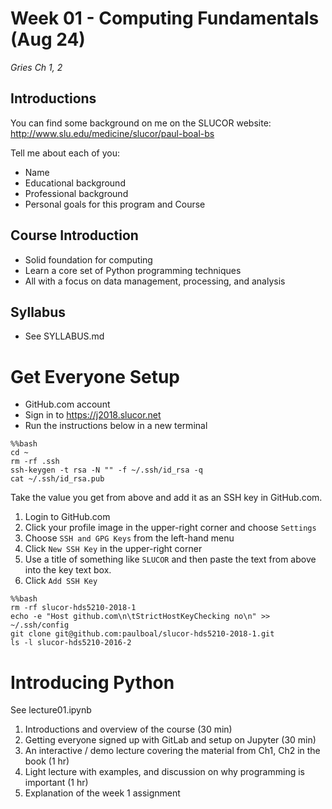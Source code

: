 # Week 01 - Computing Fundamentals (Aug 24)
_Gries Ch 1, 2_

## Introductions
You can find some background on me on the SLUCOR website: http://www.slu.edu/medicine/slucor/paul-boal-bs

Tell me about each of you:
* Name
* Educational background
* Professional background
* Personal goals for this program and Course

## Course Introduction
* Solid foundation for computing
* Learn a core set of Python programming techniques
* All with a focus on data management, processing, and analysis

## Syllabus
* See SYLLABUS.md

# Get Everyone Setup
* GitHub.com account
* Sign in to https://j2018.slucor.net
* Run the instructions below in a new terminal

```
%%bash
cd ~
rm -rf .ssh
ssh-keygen -t rsa -N "" -f ~/.ssh/id_rsa -q
cat ~/.ssh/id_rsa.pub
```

Take the value you get from above and add it as an SSH key in GitHub.com.
1. Login to GitHub.com
2. Click your profile image in the upper-right corner and choose `Settings`
4. Choose `SSH and GPG Keys` from the left-hand menu
5. Click `New SSH Key` in the upper-right corner
6. Use a title of something like `SLUCOR` and then paste the text from above into the key text box.
7. Click `Add SSH Key`

```
%%bash
rm -rf slucor-hds5210-2018-1
echo -e "Host github.com\n\tStrictHostKeyChecking no\n" >> ~/.ssh/config
git clone git@github.com:paulboal/slucor-hds5210-2018-1.git
ls -l slucor-hds5210-2016-2
```

# Introducing Python
See lecture01.ipynb


1. Introductions and overview of the course (30 min)
2. Getting everyone signed up with GitLab and setup on Jupyter (30 min)
3. An interactive / demo lecture covering the material from Ch1, Ch2 in the book (1 hr)
4. Light lecture with examples, and discussion on why programming is important (1 hr)
5. Explanation of the week 1 assignment

